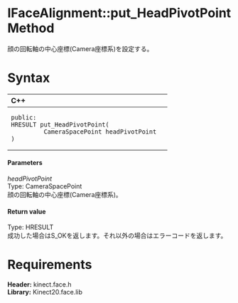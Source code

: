 IFaceAlignment::put\_HeadPivotPoint Method  
==========================================  

顔の回転軸の中心座標(Camera座標系)を設定する。 <span id="syntaxSection"></span>

Syntax  
======  

<table>
<colgroup>
<col width="100%" />
</colgroup>
<thead>
<tr class="header">
<th align="left">C++</th>
</tr>
</thead>
<tbody>
<tr class="odd">
<td align="left"><pre><code>public:  
HRESULT put_HeadPivotPoint(  
         CameraSpacePoint headPivotPoint  
)</code></pre></td>
</tr>
</tbody>
</table>

<span id="ID4EG"></span>
#### Parameters  

*headPivotPoint*    
Type: CameraSpacePoint  
顔の回転軸の中心座標(Camera座標系)。  

<span id="ID4EP"></span>
#### Return value  

Type: HRESULT  
成功した場合はS\_OKを返します。それ以外の場合はエラーコードを返します。  

<span id="requirements"></span>

Requirements  
============  

**Header:** kinect.face.h  
**Library:** Kinect20.face.lib  



<!--Please do not edit the data in the comment block below.-->
<!--
TOCTitle : put_HeadPivotPoint Method
RLTitle : IFaceAlignment::put_HeadPivotPoint Method
KeywordK : put_HeadPivotPoint method
KeywordK : IFaceAlignment::put_HeadPivotPoint method
KeywordF : IFaceAlignment::put_HeadPivotPoint
KeywordF : put_HeadPivotPoint
KeywordF : Microsoft.Kinect.face.IFaceAlignment.put_HeadPivotPoint(CameraSpacePoint)
KeywordA : M:Microsoft.Kinect.face.IFaceAlignment.put_HeadPivotPoint(CameraSpacePoint)
AssetID : M:Microsoft.Kinect.face.IFaceAlignment.put_HeadPivotPoint(CameraSpacePoint)
Locale : en-us
CommunityContent : 1
APIType : Managed
APILocation : 
APIName : Microsoft.Kinect.face.IFaceAlignment::put_HeadPivotPoint
TargetOS : Windows
TopicType : kbSyntax
DevLang : C++
DocSet : K4Wv2
ProjType : K4Wv2Proj
Technology : Kinect for Windows
Product : Kinect for Windows SDK v2
productversion : 20
-->

